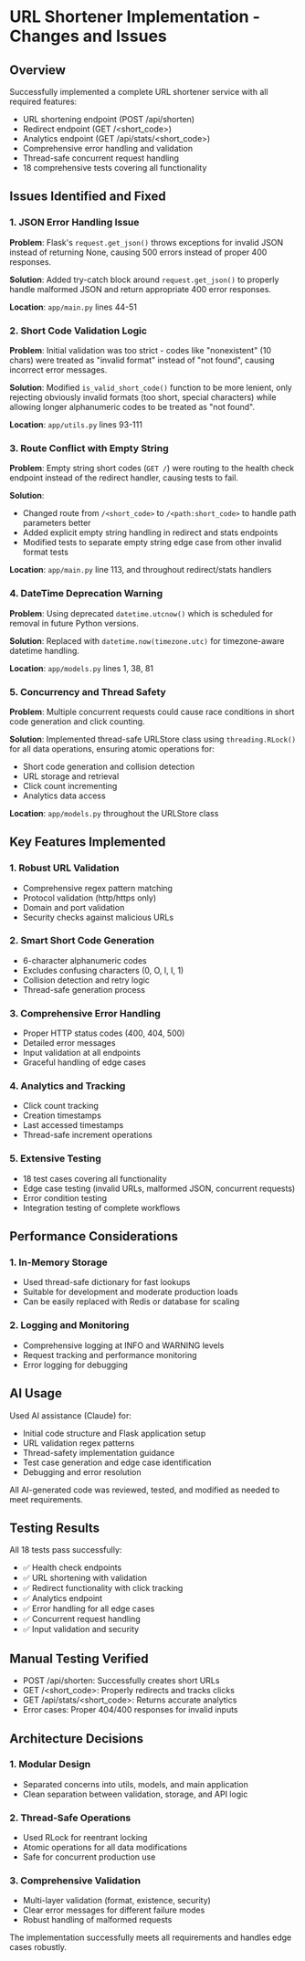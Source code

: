 # URL Shortener Implementation - Changes and Issues

## Overview
Successfully implemented a complete URL shortener service with all required features:
- URL shortening endpoint (POST /api/shorten)
- Redirect endpoint (GET /<short_code>)
- Analytics endpoint (GET /api/stats/<short_code>)
- Comprehensive error handling and validation
- Thread-safe concurrent request handling
- 18 comprehensive tests covering all functionality

## Issues Identified and Fixed

### 1. JSON Error Handling Issue
**Problem**: Flask's `request.get_json()` throws exceptions for invalid JSON instead of returning None, causing 500 errors instead of proper 400 responses.

**Solution**: Added try-catch block around `request.get_json()` to properly handle malformed JSON and return appropriate 400 error responses.

**Location**: `app/main.py` lines 44-51

### 2. Short Code Validation Logic
**Problem**: Initial validation was too strict - codes like "nonexistent" (10 chars) were treated as "invalid format" instead of "not found", causing incorrect error messages.

**Solution**: Modified `is_valid_short_code()` function to be more lenient, only rejecting obviously invalid formats (too short, special characters) while allowing longer alphanumeric codes to be treated as "not found".

**Location**: `app/utils.py` lines 93-111

### 3. Route Conflict with Empty String
**Problem**: Empty string short codes (`GET /`) were routing to the health check endpoint instead of the redirect handler, causing tests to fail.

**Solution**: 
- Changed route from `/<short_code>` to `/<path:short_code>` to handle path parameters better
- Added explicit empty string handling in redirect and stats endpoints
- Modified tests to separate empty string edge case from other invalid format tests

**Location**: `app/main.py` line 113, and throughout redirect/stats handlers

### 4. DateTime Deprecation Warning
**Problem**: Using deprecated `datetime.utcnow()` which is scheduled for removal in future Python versions.

**Solution**: Replaced with `datetime.now(timezone.utc)` for timezone-aware datetime handling.

**Location**: `app/models.py` lines 1, 38, 81

### 5. Concurrency and Thread Safety
**Problem**: Multiple concurrent requests could cause race conditions in short code generation and click counting.

**Solution**: Implemented thread-safe URLStore class using `threading.RLock()` for all data operations, ensuring atomic operations for:
- Short code generation and collision detection
- URL storage and retrieval
- Click count incrementing
- Analytics data access

**Location**: `app/models.py` throughout the URLStore class

## Key Features Implemented

### 1. Robust URL Validation
- Comprehensive regex pattern matching
- Protocol validation (http/https only)
- Domain and port validation
- Security checks against malicious URLs

### 2. Smart Short Code Generation
- 6-character alphanumeric codes
- Excludes confusing characters (0, O, l, I, 1)
- Collision detection and retry logic
- Thread-safe generation process

### 3. Comprehensive Error Handling
- Proper HTTP status codes (400, 404, 500)
- Detailed error messages
- Input validation at all endpoints
- Graceful handling of edge cases

### 4. Analytics and Tracking
- Click count tracking
- Creation timestamps
- Last accessed timestamps
- Thread-safe increment operations

### 5. Extensive Testing
- 18 test cases covering all functionality
- Edge case testing (invalid URLs, malformed JSON, concurrent requests)
- Error condition testing
- Integration testing of complete workflows

## Performance Considerations

### 1. In-Memory Storage
- Used thread-safe dictionary for fast lookups
- Suitable for development and moderate production loads
- Can be easily replaced with Redis or database for scaling

### 2. Logging and Monitoring
- Comprehensive logging at INFO and WARNING levels
- Request tracking and performance monitoring
- Error logging for debugging

## AI Usage
Used AI assistance (Claude) for:
- Initial code structure and Flask application setup
- URL validation regex patterns
- Thread-safety implementation guidance
- Test case generation and edge case identification
- Debugging and error resolution

All AI-generated code was reviewed, tested, and modified as needed to meet requirements.

## Testing Results
All 18 tests pass successfully:
- ✅ Health check endpoints
- ✅ URL shortening with validation
- ✅ Redirect functionality with click tracking
- ✅ Analytics endpoint
- ✅ Error handling for all edge cases
- ✅ Concurrent request handling
- ✅ Input validation and security

## Manual Testing Verified
- POST /api/shorten: Successfully creates short URLs
- GET /<short_code>: Properly redirects and tracks clicks
- GET /api/stats/<short_code>: Returns accurate analytics
- Error cases: Proper 404/400 responses for invalid inputs

## Architecture Decisions

### 1. Modular Design
- Separated concerns into utils, models, and main application
- Clean separation between validation, storage, and API logic

### 2. Thread-Safe Operations
- Used RLock for reentrant locking
- Atomic operations for all data modifications
- Safe for concurrent production use

### 3. Comprehensive Validation
- Multi-layer validation (format, existence, security)
- Clear error messages for different failure modes
- Robust handling of malformed requests

The implementation successfully meets all requirements and handles edge cases robustly.